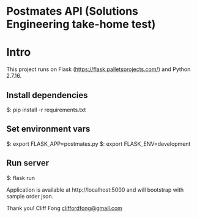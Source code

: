 # Postmates API (Solutions Engineering take-home test)

# Intro

This project runs on Flask (https://flask.palletsprojects.com/) and Python 2.7.16.


## Install dependencies
 $: pip install -r requirements.txt

## Set environment vars
 $: export FLASK_APP=postmates.py
 $: export FLASK_ENV=development

## Run server
 $: flask run

 Application is available at http://localhost:5000 and will bootstrap with sample order json.

 Thank you!
 Cliff Fong
 cliffordfong@gmail.com
